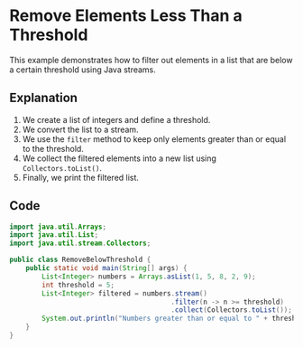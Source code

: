 # Remove Elements Less Than a Threshold

This example demonstrates how to filter out elements in a list that are below a certain threshold using Java streams.

## Explanation

1. We create a list of integers and define a threshold.
2. We convert the list to a stream.
3. We use the `filter` method to keep only elements greater than or equal to the threshold.
4. We collect the filtered elements into a new list using `Collectors.toList()`.
5. Finally, we print the filtered list.

## Code

```java
import java.util.Arrays;
import java.util.List;
import java.util.stream.Collectors;

public class RemoveBelowThreshold {
    public static void main(String[] args) {
        List<Integer> numbers = Arrays.asList(1, 5, 8, 2, 9);
        int threshold = 5;
        List<Integer> filtered = numbers.stream()
                                        .filter(n -> n >= threshold)
                                        .collect(Collectors.toList());
        System.out.println("Numbers greater than or equal to " + threshold + ": " + filtered);
    }
}
```